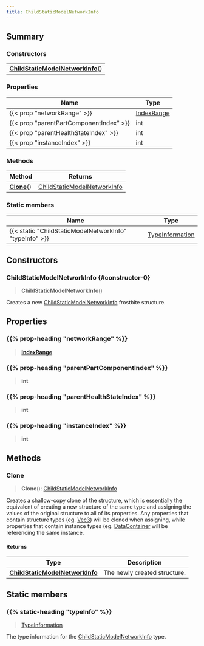 ```yaml
---
title: ChildStaticModelNetworkInfo
---
```



## Summary
### Constructors
| |
| ----------- |
| **[ChildStaticModelNetworkInfo](#constructor-0)**() |

### Properties
| Name | Type |
| ---- | ---- |
| {{< prop "networkRange" >}} | [IndexRange](/vext/ref/fb/indexrange) |
| {{< prop "parentPartComponentIndex" >}} | int |
| {{< prop "parentHealthStateIndex" >}} | int |
| {{< prop "instanceIndex" >}} | int |

### Methods
| Method | Returns |
| ------ | ---- |
| **[Clone](#clone)**() | [ChildStaticModelNetworkInfo](/vext/ref/fb/childstaticmodelnetworkinfo) |

### Static members
| Name | Type |
| ---- | ---- |
| {{< static "ChildStaticModelNetworkInfo" "typeInfo" >}} | [TypeInformation](/vext/ref/shared/class/typeinformation) |

## Constructors
### ChildStaticModelNetworkInfo {#constructor-0}
> **ChildStaticModelNetworkInfo**()

Creates a new [ChildStaticModelNetworkInfo](/vext/ref/fb/childstaticmodelnetworkinfo) frostbite structure.

## Properties
### {{% prop-heading "networkRange" %}}
> **[IndexRange](/vext/ref/fb/indexrange)**

### {{% prop-heading "parentPartComponentIndex" %}}
> **int**

### {{% prop-heading "parentHealthStateIndex" %}}
> **int**

### {{% prop-heading "instanceIndex" %}}
> **int**

## Methods
### Clone
> **Clone**(): [ChildStaticModelNetworkInfo](/vext/ref/fb/childstaticmodelnetworkinfo)

Creates a shallow-copy clone of the structure, which is essentially the equivalent of creating a new structure of the same type and assigning the values of the original structure to all of its properties. Any properties that contain structure types (eg. [Vec3](/vext/ref/shared/class/vec3)) will be cloned when assigning, while properties that contain instance types (eg. [DataContainer](/vext/ref/shared/class/datacontainer) will be referencing the same instance.

#### Returns
| Type | Description |
| ---- | ----------- |
| **[ChildStaticModelNetworkInfo](/vext/ref/fb/childstaticmodelnetworkinfo)** | The newly created structure. |

## Static members
### {{% static-heading "typeInfo" %}}
> [TypeInformation](/vext/ref/shared/class/typeinformation)

The type information for the [ChildStaticModelNetworkInfo](/vext/ref/fb/childstaticmodelnetworkinfo) type.

